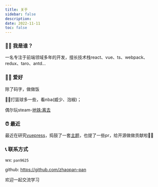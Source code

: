 ```yaml
---
title: 关于
sidebar: false
description: 
date: 2022-11-11
toc: false
---
```


### 🙋‍♂️ 我是谁？
一名专注于前端领域多年的开发，擅长技术栈react、vue、ts、webpack、redux、taro、antd...

### 👨‍💻 ‍爱好
除了码字，做做饭

⛹🏻打篮球多一些，看nba(威少、泡椒)；

偶尔玩steam-[地铁:离去](https://store.steampowered.com/app/412020/Metro_Exodus/)

### ⏰ 最近
最近在研究[vuepress](https://v2.vuepress.vuejs.org/)，捣鼓了一套[主题](https://github.com/zhaopan-pan/vuepress-theme-zp)，也提了一些pr，给开源做做贡献啦🤦‍♂️

### 📞 联系方式

wx: `pan9625`

github: <https://github.com/zhaopan-pan>


欢迎一起交流学习

